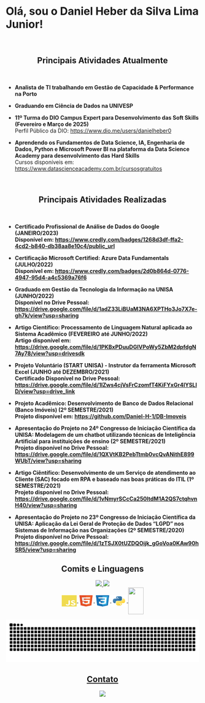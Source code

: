 # Olá, sou o Daniel Heber da Silva Lima Junior!

<br>

 <h2 align="center">Principais Atividades Atualmente</h2>

 <br>
 
 - <b> Analista de TI trabalhando em Gestão de Capacidade & Performance na Porto </b> <br>

 - <b> Graduando em Ciência de Dados na UNIVESP </b> <br>

 - <b> 11º Turma do DIO Campus Expert para Desenvolvimento das Soft Skills (Fevereiro e Março de 2025) </b> <br>
   Perfil Público da DIO: https://www.dio.me/users/danielheber0

- <b> Aprendendo os Fundamentos de Data Science, IA, Engenharia de Dados, Python e Microsoft Power BI na plataforma da Data Science Academy para desenvolvimento das Hard Skills </b> <br>
  Cursos disponíveis em: https://www.datascienceacademy.com.br/cursosgratuitos

<br>

 <h2 align="center">Principais Atividades Realizadas</h2>

 <br>

   - <b> Certificado Profissional de Análise de Dados do Google (JANEIRO/2023) <b><br>
 Disponível em: https://www.credly.com/badges/1268d3df-ffa2-4cd2-b840-db38aa8e10c4/public_url <br>

  - <b> Certificação Microsoft Certified: Azure Data Fundamentals (JULHO/2022) <b><br>
 Disponível em: https://www.credly.com/badges/2d0b864d-0776-4947-95d4-a4c5369a76f6 <br>

   - <b> Graduado em Gestão da Tecnologia da Informação na UNISA (JUNHO/2022) <b><br>
 Disponível no Drive Pessoal: https://drive.google.com/file/d/1adZ33LiBUaM3NA6XPTHo3Jo7X7e-gh7k/view?usp=sharing <br>

 - <b> Artigo Científico: Processamento de Linguagem Natural aplicada ao Sistema Acadêmico (FEVEREIRO até JUNHO/2022) <b> <br>
 Artigo disponível em: https://drive.google.com/file/d/1PKBxPDuuDGlVPoWy5ZbM2dpfdgN7Ay78/view?usp=drivesdk <br>

 - <b> Projeto Voluntário (START UNISA) - Instrutor da ferramenta Microsoft Excel (JUNHO até DEZEMBRO/2021) </b> <br>
 Certificado Disponível no Drive Pessoal: https://drive.google.com/file/d/1lZws4cjVsFrCzomfT4KiFYxGr4lYSLlD/view?usp=drive_link <br>
 
 - <b> Projeto Acadêmico: Desenvolvimento de Banco de Dados Relacional (Banco Imóveis) (2º SEMESTRE/2021) </b> <br>
 Projeto disponível em: https://github.com/Daniel-H-1/DB-Imoveis <br>

 - <b> Apresentação do Projeto no 24º Congresso de Iniciação Científica da UNISA: Modelagem de um chatbot utilizando técnicas de Inteligência Artificial para instituições de ensino (2º SEMESTRE/2021) </b> <br>
 Projeto disponível no Drive Pessoal: https://drive.google.com/file/d/1QXVtKB2PebTtmb0vcQvANithE899WUbT/view?usp=sharing <br>

 - <b> Artigo Ciêntífico: Desenvolvimento de um Serviço de atendimento ao Cliente (SAC) focado em RPA e baseado nas boas práticas do ITIL (1º SEMESTRE/2021) </b> <br>
 Projeto disponível no Drive Pessoal: https://drive.google.com/file/d/1vNmyrSCcCa250ltdM1A2QS7ctqhvnH40/view?usp=sharing <br>

 - <b> Apresentação do Projeto no 23º Congresso de Iniciação Científica da UNISA: Aplicação da Lei Geral de Proteção de Dados “LGPD” nos Sistemas de Informação nas Organizações (2º SEMESTRE/2020) </b> <br>
 Projeto disponível no Drive Pessoal: https://drive.google.com/file/d/1zTSJX0tUZDQOijk_gGoVoa0KAw90hSR5/view?usp=sharing <br>




<h2 align="center"> Comits e Linguagens </h2>

<div align="center">
  <a href="https://github.com/Daniel-H-1">
  <img height="180em" src="https://github-readme-stats.vercel.app/api?username=Daniel-H-1&show_icons=true&theme=dark&include_all_commits=true&count_private=true"/>
  <img height="180em" src="https://github-readme-stats.vercel.app/api/top-langs/?username=Daniel-H-1&layout=compact&langs_count=7&theme=dark"/>
</div>
<div style="display: inline_block" ALIGN="center">
  <img align="center" alt="Rafa-Js" height="30" width="40" src="https://raw.githubusercontent.com/devicons/devicon/master/icons/javascript/javascript-plain.svg">
  <img align="center" alt="HTML" height="30" width="40" src="https://raw.githubusercontent.com/devicons/devicon/master/icons/html5/html5-original.svg">
  <img align="center" alt="CSS" height="30" width="40" src="https://raw.githubusercontent.com/devicons/devicon/master/icons/css3/css3-original.svg">
  <img align="center" alt="Python" height="30" width="40" src="https://raw.githubusercontent.com/devicons/devicon/master/icons/python/python-original.svg">
  <img align="center" height="70" width="40" img src="https://cdn.jsdelivr.net/gh/devicons/devicon/icons/mysql/mysql-original-wordmark.svg" />
</div>
<div align="center">

  ![snake animation](https://github.com/Daniel-H-1/Daniel-H-1/blob/output/github-contribution-grid-snake-dark.svg)
  
</div>
<h2></h2>

<h2 align="center">Contato</h2>
<div align="center">
 <a target=_blank href="https://www.linkedin.com/in/daniel-h-s-l-junior">
  <img src="https://img.shields.io/badge/LinkedIn-0077B5?style=for-the-badge&logo=linkedin&logoColor=white"></a>
</div>
